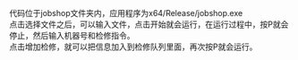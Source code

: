 代码位于jobshop文件夹内，应用程序为x64/Release/jobshop.exe</br>
点击选择文件之后，可以输入文件，点击开始就会运行，在运行过程中，按P就会停止，然后输入机器号和检修指令。</br>
点击增加检修，就可以把信息加入到检修队列里面，再次按P就会运行。
